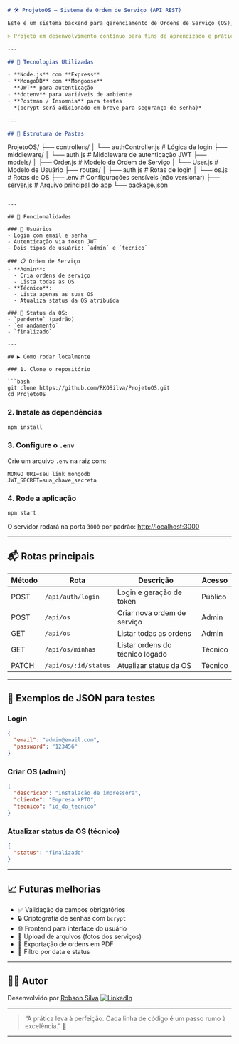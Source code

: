 ```md
# 🛠️ ProjetoOS – Sistema de Ordem de Serviço (API REST)

Este é um sistema backend para gerenciamento de Ordens de Serviço (OS), voltado para empresas ou equipes técnicas. Com autenticação baseada em JWT, o projeto permite que **administradores** cadastrem OS e técnicos acompanhem seus atendimentos.

> Projeto em desenvolvimento contínuo para fins de aprendizado e prática com Node.js, MongoDB e controle de acesso por tipo de usuário.

---

## 🚀 Tecnologias Utilizadas

- **Node.js** com **Express**
- **MongoDB** com **Mongoose**
- **JWT** para autenticação
- **dotenv** para variáveis de ambiente
- **Postman / Insomnia** para testes
- *(bcrypt será adicionado em breve para segurança de senha)*

---

## 📁 Estrutura de Pastas

```

ProjetoOS/
├── controllers/
│   └── authController.js       # Lógica de login
├── middleware/
│   └── auth.js                 # Middleware de autenticação JWT
├── models/
│   ├── Order.js                # Modelo de Ordem de Serviço
│   └── User.js                 # Modelo de Usuário
├── routes/
│   ├── auth.js                 # Rotas de login
│   └── os.js                   # Rotas de OS
├── .env                        # Configurações sensíveis (não versionar)
├── server.js                   # Arquivo principal do app
└── package.json

````

---

## 🔐 Funcionalidades

### 👤 Usuários
- Login com email e senha
- Autenticação via token JWT
- Dois tipos de usuário: `admin` e `tecnico`

### 📋 Ordem de Serviço
- **Admin**:
  - Cria ordens de serviço
  - Lista todas as OS
- **Técnico**:
  - Lista apenas as suas OS
  - Atualiza status da OS atribuída

### 🔄 Status da OS:
- `pendente` (padrão)
- `em andamento`
- `finalizado`

---

## ▶️ Como rodar localmente

### 1. Clone o repositório

```bash
git clone https://github.com/RKOSilva/ProjetoOS.git
cd ProjetoOS
````

### 2. Instale as dependências

```bash
npm install
```

### 3. Configure o `.env`

Crie um arquivo `.env` na raiz com:

```
MONGO_URI=seu_link_mongodb
JWT_SECRET=sua_chave_secreta
```

### 4. Rode a aplicação

```bash
npm start
```

O servidor rodará na porta `3000` por padrão:
[http://localhost:3000](http://localhost:3000)

---

## 📬 Rotas principais

| Método | Rota                 | Descrição                       | Acesso  |
| ------ | -------------------- | ------------------------------- | ------- |
| POST   | `/api/auth/login`    | Login e geração de token        | Público |
| POST   | `/api/os`            | Criar nova ordem de serviço     | Admin   |
| GET    | `/api/os`            | Listar todas as ordens          | Admin   |
| GET    | `/api/os/minhas`     | Listar ordens do técnico logado | Técnico |
| PATCH  | `/api/os/:id/status` | Atualizar status da OS          | Técnico |

---

## 🧪 Exemplos de JSON para testes

### Login

```json
{
  "email": "admin@email.com",
  "password": "123456"
}
```

### Criar OS (admin)

```json
{
  "descricao": "Instalação de impressora",
  "cliente": "Empresa XPTO",
  "tecnico": "id_do_tecnico"
}
```

### Atualizar status da OS (técnico)

```json
{
  "status": "finalizado"
}
```

---

## 📈 Futuras melhorias

* ✅ Validação de campos obrigatórios
* 🔒 Criptografia de senhas com `bcrypt`
* 🌐 Frontend para interface do usuário
* 📎 Upload de arquivos (fotos dos serviços)
* 🧾 Exportação de ordens em PDF
* 📅 Filtro por data e status

---

## 🙋‍♂️ Autor

Desenvolvido por [Robson Silva](https://github.com/RKOSilva)
[![LinkedIn](https://img.shields.io/badge/LinkedIn-robson--silva-blue?style=flat\&logo=linkedin)](https://www.linkedin.com/in/robson-silva-a7b34a213/)

---

> “A prática leva à perfeição. Cada linha de código é um passo rumo à excelência.” 🚀

---

